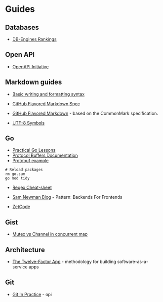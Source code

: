 # Guides

## Databases

* [DB-Engines Rankings](https://db-engines.com/en/ranking)

## Open API

* [OpenAPI Initiative](https://oai.github.io/Documentation/)

## Markdown guides

* [Basic writing and formatting syntax](https://docs.github.com/en/github/writing-on-github/getting-started-with-writing-and-formatting-on-github/basic-writing-and-formatting-syntax)

* [GitHub Flavored Markdown Spec](https://github.github.com/gfm/https://github.github.com/gfm)

* [GitHub Flavored Markdown](https://arcticicestudio.github.io/styleguide-markdown/rules/) - based on the CommonMark specification.

* [UTF-8 Symbols](https://www.w3schools.com/charsets/ref_utf_symbols.asp)

## Go

* [Practical Go Lessons](https://www.practical-go-lessons.com)
* [Protocol Buffers Documentation](https://protobuf.dev/getting-started/gotutorial/)
* [Protobuf example](https://github.com/kfelter/protobuf-example)

```Shell
# Reload packages
rm go.sum
go mod tidy
```

* [Regex Cheat-sheet](https://yourbasic.org/golang/regexp-cheat-sheet/)

* [Sam Newman Blog](https://samnewman.io/patterns/architectural/bff/) - Pattern: Backends For Frontends

* [ZetCode](https://zetcode.com/all/#go)

## Gist

* [Mutex vs Channel in concurrent map](https://gist.github.com/cyfdecyf/4562635)

## Architecture

* [The Twelve-Factor App](https://12factor.net/) - methodology for building software-as-a-service apps

## Git

* [Git In Practice](https://github.com/MikeMcQuaid/GitInPractice) - opi
